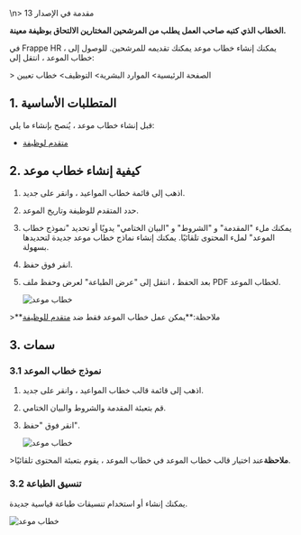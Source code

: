 \n\> مقدمة في الإصدار 13

**الخطاب الذي كتبه صاحب العمل يطلب من المرشحين المختارين الالتحاق بوظيفة معينة.**

في Frappe HR ، يمكنك إنشاء خطاب موعد يمكنك تقديمه للمرشحين. للوصول إلى خطاب الموعد ، انتقل إلى:

\> الصفحة الرئيسية> الموارد البشرية> التوظيف> خطاب تعيين

## 1. المتطلبات الأساسية

قبل إنشاء خطاب موعد ، يُنصح بإنشاء ما يلي:

* [متقدم لوظيفة](https://docs.erpnext.com/docs/v14/user/manual/en/human-resources/job-applicant)

## 2. كيفية إنشاء خطاب موعد

1. اذهب إلى قائمة خطاب المواعيد ، وانقر على جديد.
2. حدد المتقدم للوظيفة وتاريخ الموعد.
3. يمكنك ملء "المقدمة" و "الشروط" و "البيان الختامي" يدويًا أو تحديد "نموذج خطاب الموعد" لملء المحتوى تلقائيًا. يمكنك إنشاء نماذج خطاب موعد جديدة لتحديدها بسهولة.
4. انقر فوق حفظ.
5. بعد الحفظ ، انتقل إلى "عرض الطباعة" لعرض وحفظ ملف PDF لخطاب الموعد.
    
    ![خطاب موعد](https://docs.erpnext.com/files/appointment-letter.png)
    

\>**ملاحظة:**يمكن عمل خطاب الموعد فقط ضد [متقدم للوظيفة](https://docs.erpnext.com/docs/v14/user/manual/en/human-resources/job-applicant)

## 3. سمات

### 3.1 نموذج خطاب الموعد

1. اذهب إلى قائمة قالب خطاب المواعيد ، وانقر على جديد.
2. قم بتعبئة المقدمة والشروط والبيان الختامي.
3. انقر فوق "حفظ".
    
    ![خطاب موعد](https://docs.erpnext.com/files/appointment-letter-template.png)
    

\>**ملاحظة**عند اختيار قالب خطاب الموعد في خطاب الموعد ، يقوم بتعبئة المحتوى تلقائيًا.

### 3.2 تنسيق الطباعة

يمكنك إنشاء أو استخدام تنسيقات طباعة قياسية جديدة.

![خطاب موعد](https://docs.erpnext.com/files/standard-appointment-letter.png)